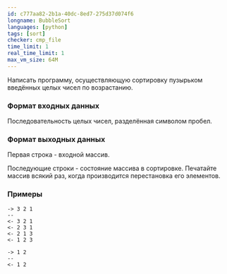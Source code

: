 ```yaml
---
id: c777aa82-2b1a-40dc-8ed7-275d37d074f6
longname: BubbleSort
languages: [python]
tags: [sort]
checker: cmp_file
time_limit: 1
real_time_limit: 1
max_vm_size: 64M
---
```


Написать программу, осуществляющую сортировку пузырьком введённых целых чисел по возрастанию.

### Формат входных данных

Последовательность целых чисел, разделённая символом пробел.

### Формат выходных данных

Первая строка - входной массив.

Последующие строки - состояние массива в сортировке. Печатайте массив всякий раз, когда производится перестановка его элементов.

### Примеры

```
-> 3 2 1
--
<- 3 2 1
<- 2 3 1
<- 2 1 3
<- 1 2 3
```

```
-> 1 2
--
<- 1 2
```
